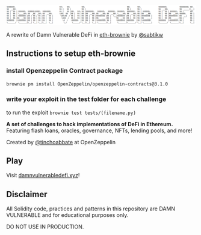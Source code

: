 ![](cover.png)

 A rewrite of Damn Vulnerable DeFi in [eth-brownie](https://eth-brownie.readthedocs.io/en/stable/) by [@sabtikw](https://twitter.com/sabtikw)

## Instructions to setup eth-brownie

### install Openzeppelin Contract package

`brownie pm install OpenZeppelin/openzeppelin-contracts@3.1.0`

### write your exploit in the test folder for each challenge

to run the exploit `brownie test tests/(filename.py)` 


**A set of challenges to hack implementations of DeFi in Ethereum.** Featuring flash loans, oracles, governance, NFTs, lending pools, and more!

Created by [@tinchoabbate](https://twitter.com/tinchoabbate) at OpenZeppelin

## Play

Visit [damnvulnerabledefi.xyz](https://damnvulnerabledefi.xyz)!

## Disclaimer

All Solidity code, practices and patterns in this repository are DAMN VULNERABLE and for educational purposes only.

DO NOT USE IN PRODUCTION.

